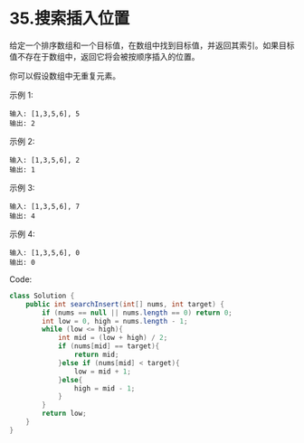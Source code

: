 # 35.搜索插入位置

给定一个排序数组和一个目标值，在数组中找到目标值，并返回其索引。如果目标值不存在于数组中，返回它将会被按顺序插入的位置。

你可以假设数组中无重复元素。

示例 1:
```
输入: [1,3,5,6], 5
输出: 2
```
示例 2:
```
输入: [1,3,5,6], 2
输出: 1
```
示例 3:
```
输入: [1,3,5,6], 7
输出: 4
```
示例 4:
```
输入: [1,3,5,6], 0
输出: 0
```
Code:
```java
class Solution {
    public int searchInsert(int[] nums, int target) {
        if (nums == null || nums.length == 0) return 0;
        int low = 0, high = nums.length - 1;
        while (low <= high){
            int mid = (low + high) / 2;
            if (nums[mid] == target){
                return mid;
            }else if (nums[mid] < target){
                low = mid + 1;
            }else{
                high = mid - 1; 
            }
        }
        return low;
    }
}
```